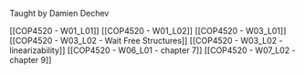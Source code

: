 Taught by Damien Dechev

[[COP4520 - W01_L01]]
[[COP4520 - W01_L02]]
[[COP4520 - W03_L01]]
[[COP4520 - W03_L02 - Wait Free Structures]]
[[COP4520 - W03_L02 - linearizability]]
[[COP4520 - W06_L01 - chapter 7]]
[[COP4520 - W07_L02 - chapter 9]]